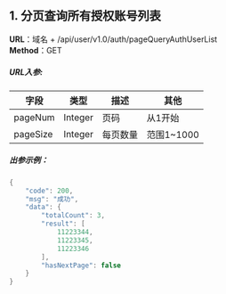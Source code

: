 <a name="Kryue"></a>
## 1. 分页查询所有授权账号列表
**URL**：域名 +  /api/user/v1.0/auth/pageQueryAuthUserList<br />**Method**：GET
<a name="wMfnX"></a>
##### URL入参:
| **字段** | **类型** | **描述** | **其他** |
| --- | --- | --- | --- |
| pageNum | Integer | 页码 | 从1开始 |
| pageSize | Integer | 每页数量 | 范围1~1000 |

<a name="E5BYE"></a>
##### 出参示例：
```java
{
    "code": 200,
    "msg": "成功",
    "data": {
        "totalCount": 3,
        "result": [
            11223344,
            11223345,
            11223346
        ],
        "hasNextPage": false
    }
}
```
<a name="LOjxO"></a>
## <br />

